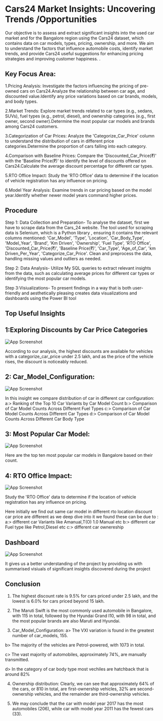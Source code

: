 
# Cars24 Market Insights: Uncovering Trends /Opportunities
Our objective is to assess and extract significant insights into the used car market and for the Bangalore region using the Cars24 dataset, which contains data on car models, types, pricing, ownership, and more. We aim to understand the factors that influence automobile costs, identify market trends, and provide Cars24 useful suggestions for enhancing pricing strategies and improving customer happiness.
.

 ## Key Focus Area:
1.Pricing Analysis: Investigate the factors influencing the pricing of pre-owned cars on Cars24.Analyze the relationship between car age,  and discounted value.Identify any price variations based on car brands, models, and body types.


2.Market Trends: Explore market trends related to car types (e.g., sedans, SUVs), fuel types (e.g., petrol, diesel), and ownership categories (e.g., first owner, second owner).Determine the most popular car models and brands among Cars24 customers.

3.Categorization of Car Prices: Analyze the 'Categorize_Car_Price' column to understand the distribution of cars in different price categories.Determine the proportion of cars falling into each category.

4.Comparison with Baseline Prices: Compare the 'Discounted_Car_Price(₹)' with the 'Baseline Price(₹)' to identify the level of discounts offered on Cars24.Calculate the average discount percentage for different car types.

5.RTO Office Impact: Study the 'RTO Office' data to determine if the location of vehicle registration has any influence on pricing.

6.Model Year Analysis: Examine trends in car pricing based on the model year.Identify whether newer model years command higher prices.

## Procedure

Step 1: Data Collection and Preparation- To analyse the dataset, first we have to scrape data from the Cars_24 website. The tool used for scraping data is Selenium, which is a Python library , ensuring it contains the relevant columns  mentioned: 'Car_Model', 'Type', 'Location', 'Car_Body_Type', 'Model_Year', 'Brand', 'Km Driven', 'Ownership', 'Fuel Type', 'RTO Office', 'Discounted_Car_Price(₹)', 'Baseline Price(₹)', 'Car_Type', 'Age_of_Car', 'km Driven_Per_Year', 'Categorize_Car_Price'.
Clean and preprocess the data, handling missing values and outliers as needed.
 
Step 2: Data Analysis- Utilize My SQL queries to extract relevant insights from the data, such as calculating average prices for different car types or identifying the most popular car models.

Step 3:Visiualizations- To present  findings in a way that is both user-friendly and aesthetically pleasing creates data visualizations and dashboards using the Power BI tool















## Top Useful Insights

## 1:Exploring Discounts by Car Price Categories

![App Screenshot](https://github.com/RahulB711/Cars24-Market-Insights-Uncovering-Trends-Opportunities/blob/main/Cars_24/Screenshot/Discount.png?raw=true)

According to our analysis, the highest discounts are available for vehicles with a categorize_car_price under 2.5 lakh, and as the price of the vehicle rises, the discount is noticeably reduced.

## 2: Car_Model_Configuration:

![App Screenshot](https://github.com/RahulB711/Cars24-Market-Insights-Uncovering-Trends-Opportunities/blob/main/Cars_24/Screenshot/Configuration.png?raw=true)

In this insight we compare distribution of car in different car configuration:
a:> Ranking of the Top 10 Car Variants by Car Model Count
b:> Comparison of Car Model Counts Across Different Fuel Types
c:> Comparison of Car Model Counts Across Different Car Types
d:> Comparison of Car Model Counts Across Different Car Body Type

## 3: Most Popular Car Model:

![App Screenshot](https://github.com/RahulB711/Cars24-Market-Insights-Uncovering-Trends-Opportunities/blob/main/Cars_24/Screenshot/Most%20popular%20car%20model.png?raw=true)

Here are the top ten most popular car models in Bangalore based on their count.

## 4: RTO Office Impact:

![App Screenshot](https://github.com/RahulB711/Cars24-Market-Insights-Uncovering-Trends-Opportunities/blob/main/Cars_24/Screenshot/RTO.png?raw=true)

Study the 'RTO Office' data to determine if the location of vehicle registration has any influence on pricing.

Here initially we find out same car model in different rto location discount car price are different as we deep dive into it we found these can be due to :
a:> different car Variants like Amanual,T(O) 1.0 Manual etc
b:> different car Fuel type like Petrol,Diesel etc
c:> different car ownereship

## Dashboard

![App Screenshot](https://github.com/RahulB711/Cars24-Market-Insights-Uncovering-Trends-Opportunities/blob/main/Cars_24/dashboard_image/Screenshot%202023-09-24%20212937.png?raw=true)

It gives us a better understanding of the project by providing us with summarised visiuals of significant insights discovered during the project

## Conclusion
1. The highest discount rate is 9.5% for cars priced under 2.5 lakh, and the lowest is 6.0% for cars priced beyond 15 lakh.
 
2. The Maruti Swift is the most commonly used automobile in Bangalore, with 115 in total, followed by the Hyundai Grand I10, with 98 in total, and the most popular brands are also Maruti and Hyundai.

3. Car_Model_Configuration:
a> The VXI variation is found in the greatest number of car_models, 155.

b> The majority of the vehicles are Petrol-powered, with 1073 in total.

c> The vast majority of automobiles, approximately 74%, are manually transmitted.

d> In the category of car body type most vechiles are hatchback that is around 82%

4. Ownership distribution: 
Clearly, we can see that approximately 64% of the cars, or 810 in total, are first-ownership vehicles, 32% are second-ownership vehicles, and the remainder are third-ownership vehicles.

5. We may conclude that the car with model year 2017 has the most automobiles (206), while car with  model year 2011 has the fewest cars (33).
